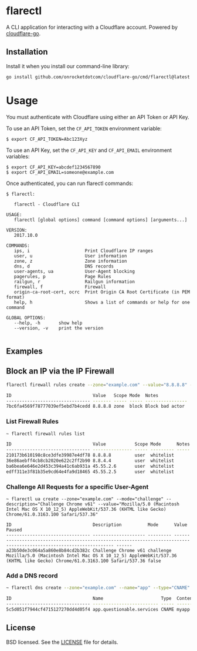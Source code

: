 # flarectl

A CLI application for interacting with a Cloudflare account. Powered by [cloudflare-go](https://github.com/onrocketdotcom/cloudflare-go).

## Installation 

Install it when you install our command-line library:

```sh
go install github.com/onrocketdotcom/cloudflare-go/cmd/flarectl@latest
```

# Usage

You must authenticate with Cloudflare using either an API Token or API Key.

To use an API Token, set the `CF_API_TOKEN` environment variable:

```
$ export CF_API_TOKEN=Abc123Xyz
```

To use an API Key, set the `CF_API_KEY` and `CF_API_EMAIL` environment variables:

```
$ export CF_API_KEY=abcdef1234567890
$ export CF_API_EMAIL=someone@example.com
```

Once authenticated, you can run flarectl commands:

```
$ flarectl:

   flarectl - Cloudflare CLI

USAGE:
   flarectl [global options] command [command options] [arguments...]
   
VERSION:
   2017.10.0
   
COMMANDS:
   ips, i                     Print Cloudflare IP ranges
   user, u                    User information
   zone, z                    Zone information
   dns, d                     DNS records
   user-agents, ua            User-Agent blocking
   pagerules, p               Page Rules
   railgun, r                 Railgun information
   firewall, f                Firewall
   origin-ca-root-cert, ocrc  Print Origin CA Root Certificate (in PEM format)
   help, h                    Shows a list of commands or help for one command
   
GLOBAL OPTIONS:
   --help, -h		show help
   --version, -v	print the version
   
```

## Examples

## Block an IP via the IP Firewall

```sh
flarectl firewall rules create --zone="example.com" --value="8.8.8.8" --mode="block" --notes="Block bad actor"

ID                               Value   Scope Mode  Notes
-------------------------------- ------- ----- ----- ----------------
7bc6fa4569f78777039ef5ebd7b4cedd 8.8.8.8 zone  block Block bad actor
```

### List Firewall Rules

```sh
~ flarectl firewall rules list

ID                               Value           Scope Mode      Notes 
-------------------------------- --------------- ----- --------- ----- 
210173b610198c8ce3dfe39987e4df78 8.8.8.8         user  whitelist       
36e86aebff4cb8cb2020e622c2ff2b90 8.8.4.4         user  whitelist       
ba6bea6e646e2d453c394a41c6ab931a 45.55.2.6       user  whitelist       
edff311e3f81b35e9cd64e4fa9d18465 45.55.2.5       user  whitelist       
```

### Challenge All Requests for a specific User-Agent

```
~ flarectl ua create --zone="example.com" --mode="challenge" --description="Challenge Chrome v61" --value="Mozilla/5.0 (Macintosh Intel Mac OS X 10_12_5) AppleWebKit/537.36 (KHTML like Gecko) Chrome/61.0.3163.100 Safari/537.36"

ID                               Description          Mode      Value                                                                                                                 Paused 
-------------------------------- -------------------- --------- --------------------------------------------------------------------------------------------------------------------- ------ 
a23b50de3c064a5a860e8b84cd2b382c Challenge Chrome v61 challenge Mozilla/5.0 (Macintosh Intel Mac OS X 10_12_5) AppleWebKit/537.36 (KHTML like Gecko) Chrome/61.0.3163.100 Safari/537.36 false  
```

### Add a DNS record

```sh
~ flarectl dns create --zone="example.com" --name="app" --type="CNAME" --content="myapp.herokuapp.com" --proxy

ID                               Name                      Type  Content             TTL Proxiable Proxy Locked
-------------------------------- ------------------------- ----- ------------------- --- --------- ----- ------
5c5d051f7944cf4715127270dd4d05f4 app.questionable.services CNAME myapp.herokuapp.com 1   true      true  false
```

## License

BSD licensed. See the [LICENSE](LICENSE) file for details.
